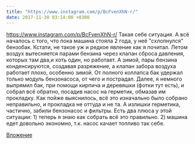 ```yaml
---
title: "https://www.instagram.com/p/BcFvenXhN-r/"
date: 2017-11-30 03:14:00 +0300
---
```


https://www.instagram.com/p/BcFvenXhN-r/
Такая себе ситуация. А всё началось с того, что пока машина стояла 2 года, у неё "схлопнулся" бензобак. Кстати, не такое уж и редкое явление как я почитал. Летом воздух вытесняется парами бензина через клапан сброса давления, которых там два,и хоть один, но работает. А зимой, пары бензина конденсируются, создавая разряжение, а клапан забора воздуха работает плохо, особенно зимой. От полного коллапса бак удержал только модуль бензонасоса, от чего и пострадал. Далее, я немного выпрямил бак, при помощи кирпича и деревяшки (фотки тут есть), и собрал всё обратно, посадив насос на герметик, обмазав им прокладку. Как пойже выяснилось, всё это изначально было собрано неправильно, и прокладка не оттуда и не та. А излишки герметика, частично, забили бензонасос и фильтры. Есть два плюса у этой ситуации: 1) теперь я знаю как собрать всё это правильно. 2) машина едет довольно экономно, т.к. насос качает топливо так себе.

[Вложение](https://vk.com/photo41076938_456242346)
